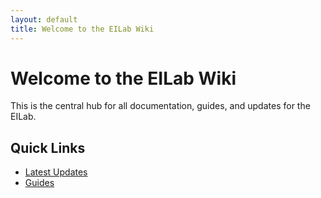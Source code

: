 ```yaml
---
layout: default
title: Welcome to the EILab Wiki
---
```


# Welcome to the EILab Wiki

This is the central hub for all documentation, guides, and updates for the EILab.

## Quick Links

-   [Latest Updates](/demo_wiki_eilab/Updates/2025-06-23)
-   [Guides](/demo_wiki_eilab/Guides/Presentations/presentation_links)
